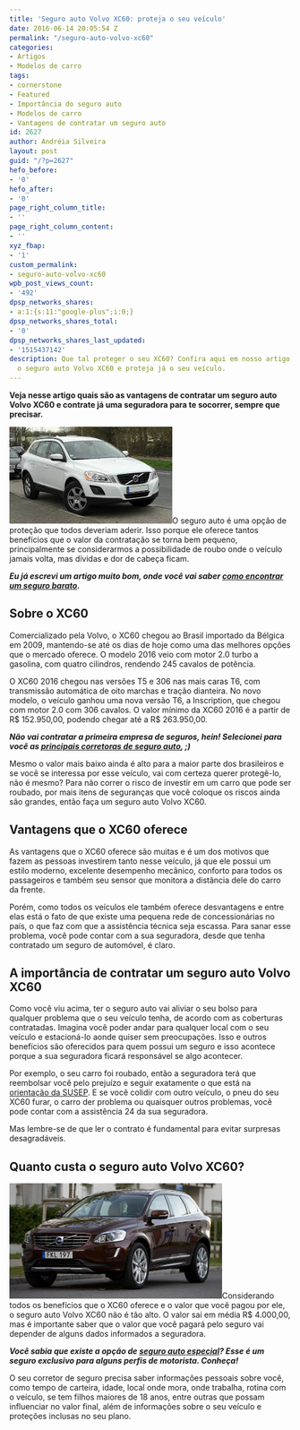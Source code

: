 ```yaml
---
title: 'Seguro auto Volvo XC60: proteja o seu veículo'
date: 2016-06-14 20:05:54 Z
permalink: "/seguro-auto-volvo-xc60"
categories:
- Artigos
- Modelos de carro
tags:
- cornerstone
- Featured
- Importância do seguro auto
- Modelos de carro
- Vantagens de contratar um seguro auto
id: 2627
author: Andréia Silveira
layout: post
guid: "/?p=2627"
hefo_before:
- '0'
hefo_after:
- '0'
page_right_column_title:
- ''
page_right_column_content:
- ''
xyz_fbap:
- '1'
custom_permalink:
- seguro-auto-volvo-xc60
wpb_post_views_count:
- '492'
dpsp_networks_shares:
- a:1:{s:11:"google-plus";i:0;}
dpsp_networks_shares_total:
- '0'
dpsp_networks_shares_last_updated:
- '1515437142'
description: Que tal proteger o seu XC60? Confira aqui em nosso artigo como contratar
  o seguro auto Volvo XC60 e proteja já o seu veículo.
---
```


**Veja nesse artigo quais são as vantagens de contratar um seguro auto Volvo XC60 e contrate já uma seguradora para te socorrer, sempre que precisar.**

<a href="/wp-content/uploads/2016/06/Volvo-XC60.jpg" rel="attachment wp-att-2628"><img class="alignleft wp-image-2628 size-full" title="Seguro auto Volvo XC60: proteja o seu veículo " src="/wp-content/uploads/2016/06/Volvo-XC60.jpg" alt="Seguro auto Volvo XC60: proteja o seu veículo " width="291" height="173" /></a>O seguro auto é uma opção de proteção que todos deveriam aderir. Isso porque ele oferece tantos benefícios que o valor da contratação se torna bem pequeno, principalmente se considerarmos a possibilidade de roubo onde o veículo jamais volta, mas dívidas e dor de cabeça ficam.

**_Eu já escrevi um artigo muito bom, onde você vai saber <a href="/como-encontrar-um-seguro-barato" target="_blank">como encontrar um seguro barato</a>._** 

## Sobre o XC60

Comercializado pela Volvo, o XC60 chegou ao Brasil importado da Bélgica em 2009, mantendo-se até os dias de hoje como uma das melhores opções que o mercado oferece. O modelo 2016 veio com motor 2.0 turbo a gasolina, com quatro cilindros, rendendo 245 cavalos de potência.

O XC60 2016 chegou nas versões T5 e 306 nas mais caras T6, com transmissão automática de oito marchas e tração dianteira. No novo modelo, o veículo ganhou uma nova versão T6, a Inscription, que chegou com motor 2.0 com 306 cavalos. O valor mínimo da XC60 2016 é a partir de R$ 152.950,00, podendo chegar até a R$ 263.950,00.

**_Não vai contratar a primeira empresa de seguros, hein! Selecionei para você as <a href="/principais-corretoras-de-seguro-auto" target="_blank">principais corretoras de seguro auto</a>, ;)_**

Mesmo o valor mais baixo ainda é alto para a maior parte dos brasileiros e se você se interessa por esse veículo, vai com certeza querer protegê-lo, não é mesmo? Para não correr o risco de investir em um carro que pode ser roubado, por mais itens de seguranças que você coloque os riscos ainda são grandes, então faça um seguro auto Volvo XC60.

## Vantagens que o XC60 oferece

As vantagens que o XC60 oferece são muitas e é um dos motivos que fazem as pessoas investirem tanto nesse veículo, já que ele possui um estilo moderno, excelente desempenho mecânico, conforto para todos os passageiros e também seu sensor que monitora a distância dele do carro da frente.

Porém, como todos os veículos ele também oferece desvantagens e entre elas está o fato de que existe uma pequena rede de concessionárias no país, o que faz com que a assistência técnica seja escassa. Para sanar esse problema, você pode contar com a sua seguradora, desde que tenha contratado um seguro de automóvel, é claro.

## A importância de contratar um seguro auto Volvo XC60

Como você viu acima, ter o seguro auto vai aliviar o seu bolso para qualquer problema que o seu veículo tenha, de acordo com as coberturas contratadas. Imagina você poder andar para qualquer local com o seu veículo e estacioná-lo aonde quiser sem preocupações. Isso e outros benefícios são oferecidos para quem possui um seguro e isso acontece porque a sua seguradora ficará responsável se algo acontecer.

Por exemplo, o seu carro foi roubado, então a seguradora terá que reembolsar você pelo prejuízo e seguir exatamente o que está na <a href="http://hermy.jusbrasil.com.br/artigos/181670105/seguradoras-possuem-prazo-de-30-dias-para-a-resolucao-do-sinistro-conforme-orientacao-da-susep" target="_blank">orientação da SUSEP</a>. E se você colidir com outro veículo, o pneu do seu XC60 furar, o carro der problema ou quaisquer outros problemas, você pode contar com a assistência 24 da sua seguradora.

Mas lembre-se de que ler o contrato é fundamental para evitar surpresas desagradáveis.

## Quanto custa o seguro auto Volvo XC60?

<a href="/wp-content/uploads/2016/06/Volvo-XC602.jpg" rel="attachment wp-att-2629"><img class="alignleft wp-image-2629" title="Seguro auto Volvo XC60: proteja o seu veículo " src="/wp-content/uploads/2016/06/Volvo-XC602.jpg" alt="Seguro auto Volvo XC60: proteja o seu veículo " width="380" height="206" /></a>Considerando todos os benefícios que o XC60 oferece e o valor que você pagou por ele, o seguro auto Volvo XC60 não é tão alto. O valor sai em média R$ 4.000,00, mas é importante saber que o valor que você pagará pelo seguro vai depender de alguns dados informados a seguradora.

**_Você sabia que existe a opção de <a href="/seguro-auto-especial" target="_blank">seguro auto especial</a>? Esse é um seguro exclusivo para alguns perfis de motorista. Conheça!_**

O seu corretor de seguro precisa saber informações pessoais sobre você, como tempo de carteira, idade, local onde mora, onde trabalha, rotina com o veículo, se tem filhos maiores de 18 anos, entre outras que possam influenciar no valor final, além de informações sobre o seu veículo e proteções inclusas no seu plano.